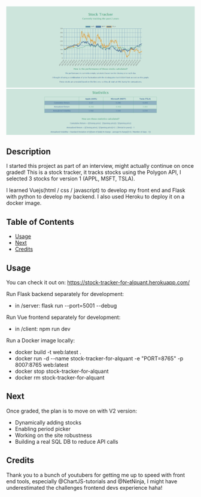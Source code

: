 # <Stock Tracker>
 
 ![chart](chart.png)
 ![chart](stats.png)

## Description

I started this project as part of an interview, might actually continue on once graded!
This is a stock tracker, it tracks stocks using the Polygon API, I selected 3 stocks for version 1 (APPL, MSFT, TSLA).

I learned Vuejs(html / css / javascript) to develop my front end and Flask with python to develop my backend.
I also used Heroku to deploy it on a docker image.

## Table of Contents
- [Usage](#usage)
- [Next](#next)
- [Credits](#credits)

## Usage

You can check it out on: https://stock-tracker-for-alquant.herokuapp.com/
 
Run Flask backend separately for development:
  - in /server: flask run --port=5001 --debug
  
Run Vue frontend separately for development:
  - in /client: npm run dev
  
Run a Docker image locally:
  - docker build -t web:latest .
  - docker run -d --name stock-tracker-for-alquant -e "PORT=8765" -p 8007:8765 web:latest
  - docker stop stock-tracker-for-alquant
  - docker rm stock-tracker-for-alquant

## Next

Once graded, the plan is to move on with V2 version:
- Dynamically adding stocks
- Enabling period picker
- Working on the site robustness
- Building a real SQL DB to reduce API calls

## Credits

Thank you to a bunch of youtubers for getting me up to speed with front end tools,
especially @ChartJS-tutorials and @NetNinja, I might have underestimated the challenges frontend devs experience haha!
